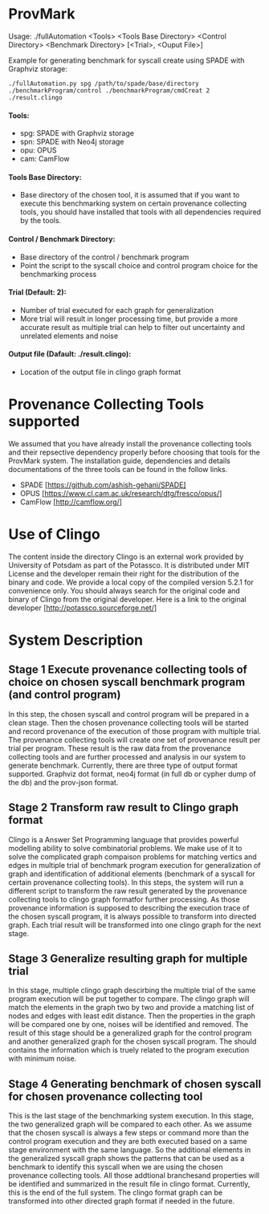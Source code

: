 # ProvMark
Usage: ./fullAutomation \<Tools\> \<Tools Base Directory\> \<Control Directory\> \<Benchmark Directory\> [\<Trial\>, \<Ouput File\>]

Example for generating benchmark for syscall create using SPADE with Graphviz storage:
~~~~
./fullAutomation.py spg /path/to/spade/base/directory ./benchmarkProgram/control ./benchmarkProgram/cmdCreat 2 ./result.clingo
~~~~

#### Tools:
- spg:    SPADE with Graphviz storage
- spn:    SPADE with Neo4j storage
- opu:    OPUS
- cam:    CamFlow

#### Tools Base Directory:
- Base directory of the chosen tool, it is assumed that if you want to execute this benchmarking system on certain provenance collecting tools, you should have installed that tools with all dependencies required by the tools.

#### Control / Benchmark Directory:
- Base directory of the control / benchmark program
- Point the script to the syscall choice and control program choice for the benchmarking process

#### Trial (Default: 2):
- Number of trial executed for each graph for generalization
- More trial will result in longer processing time, but provide a more accurate result as multiple trial can help to filter out uncertainty and unrelated elements and noise

#### Output file (Dafault: ./result.clingo):
- Location of the output file in clingo graph format

# Provenance Collecting Tools supported
We assumed that you have already install the provenance collecting tools and their repsective dependency properly before choosing that tools for the ProvMark system. The installation guide, dependencies and details documentations of the three tools can be found in the follow links.

- SPADE [https://github.com/ashish-gehani/SPADE]
- OPUS [https://www.cl.cam.ac.uk/research/dtg/fresco/opus/]
- CamFlow [http://camflow.org/]

# Use of Clingo
The content inside the directory Clingo is an external work provided by University of Potsdam as part of the Potassco. It is distributed under MIT License and the developer remain their right for the distribution of the binary and code. We provide a local copy of the compiled version 5.2.1 for convenience only. You should always search for the original code and binary of Clingo from the original developer. Here is a link to the original developer [http://potassco.sourceforge.net/]

# System Description

## Stage 1 Execute provenance collecting tools of choice on chosen syscall benchmark program (and control program)
In this step, the chosen syscall and control program will be prepared in a clean stage. Then the chosen provenance collecting tools will be started and record provenance of the execution of those program with multiple trial. The provenance collecting tools will create one set of provenance result per trial per program. These result is the raw data from the provenance collecting tools and are further processed and analysis in our system to generate benchmark. Currently, there are three type of output format supported. Graphviz dot format, neo4j format (in full db or cypher dump of the db) and the prov-json format.

## Stage 2 Transform raw result to Clingo graph format
Clingo is a Answer Set Programming language that provides powerful modelling ability to solve combinatorial problems. We make use of it to solve the complicated graph compaison problems for matching vertics and edges in multiple trial of benchmark program execution for generalization of graph and identification of additional elements (benchmark of a syscall for certain provenance collecting tools). In this steps, the system will run a different script to transform the raw result generated by the provenance collecting tools to clingo graph formatfor further processing. As those provenance information is supposed to describing the execution trace of the chosen syscall program, it is always possible to transform into directed graph. Each trial result will be transformed into one clingo graph for the next stage.

## Stage 3 Generalize resulting graph for multiple trial
In this stage, multiple clingo graph descirbing the multiple trial of the same program execution will be put together to compare. The clingo graph will match the elements in the graph two by two and provide a matching list of nodes and edges with least edit distance. Then the properties in the graph will be compared one by one, noises will be identified and removed. The result of this stage should be a generalized graph for the control program and another generalized graph for the chosen syscall program. The should contains the information which is truely related to the program execution with minimum noise.

## Stage 4 Generating benchmark of chosen syscall for chosen provenance collecting tool
This is the last stage of the benchmarking system execution. In this stage, the two generalized graph will be compared to each other. As we assume that the chosen syscall is always a few steps or command more than the control program execution and they are both executed based on a same stage environment with the same language. So the additional elements in the generalized syscall graph shows the patterns that can be used as a benchmark to identify this syscall when we are using the chosen provenance collecting tools. All those addtional branchesand properties will be identified and summarized in the result file in clingo format. Currently, this is the end of the full system. The clingo format graph can be transformed into other directed graph format if needed in the future.

